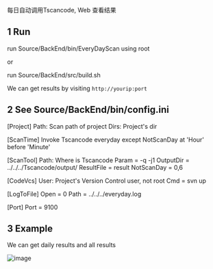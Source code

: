 
每日自动调用Tscancode, Web 查看结果

## 1 Run

run Source/BackEnd/bin/EveryDayScan using root

or

run Source/BackEnd/src/build.sh

We can get results by visiting `http://yourip:port`

## 2 See Source/BackEnd/bin/config.ini

[Project]
Path: Scan path of project
Dirs: Project's dir

[ScanTime]
Invoke Tscancode everyday except NotScanDay at 'Hour' before 'Minute'

[ScanTool]
Path:  Where is Tscancode 
Param = -q -j1
OutputDir = ../../../Tscancode/output/
ResultFile = result
NotScanDay = 0,6

[CodeVcs]
User: Project's Version Control user, not root
Cmd = svn up

[LogToFile]
Open = 0
Path = ../../../everyday.log

[Port]
Port = 9100

## 3 Example
We can get daily results and all results

![image](https://github.com/wangxiaobai-dd/EveryDayTscan_WebShow/blob/4e2bfc156826fa73ee78bcd75b3fe562199d40f0/images/example.png)
